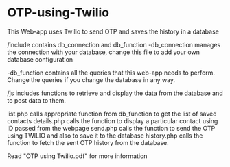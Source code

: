 # OTP-using-Twilio
This Web-app uses Twilio to send OTP and saves the history in a database

/include contains db_connection and db_function
-db_connection manages the connection with your database, change this file to add your own database configuration

-db_function contains all the queries that this web-app needs to perform. Change the queries if you change the database in any way.

/js includes functions to retrieve and display the data from the database and to post data to them.

list.php calls appropriate function from db_function to get the list of saved contacts
details.php calls the function to display a particular contact using ID passed from the webpage
send.php calls the function to send the OTP using TWILIO and also to save it to the database
history.php calls the function to fetch the sent OTP history from the database.


Read "OTP using Twilio.pdf" for more information
